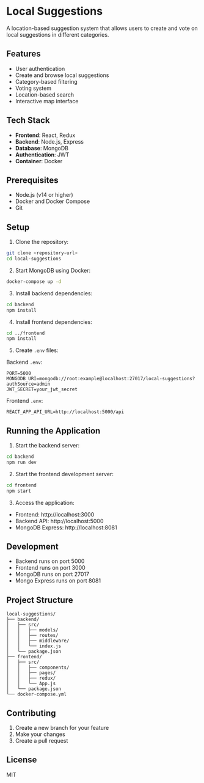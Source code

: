 # Local Suggestions

A location-based suggestion system that allows users to create and vote on local suggestions in different categories.

## Features

- User authentication
- Create and browse local suggestions
- Category-based filtering
- Voting system
- Location-based search
- Interactive map interface

## Tech Stack

- **Frontend**: React, Redux
- **Backend**: Node.js, Express
- **Database**: MongoDB
- **Authentication**: JWT
- **Container**: Docker

## Prerequisites

- Node.js (v14 or higher)
- Docker and Docker Compose
- Git

## Setup

1. Clone the repository:
```bash
git clone <repository-url>
cd local-suggestions
```

2. Start MongoDB using Docker:
```bash
docker-compose up -d
```

3. Install backend dependencies:
```bash
cd backend
npm install
```

4. Install frontend dependencies:
```bash
cd ../frontend
npm install
```

5. Create `.env` files:

Backend `.env`:
```
PORT=5000
MONGODB_URI=mongodb://root:example@localhost:27017/local-suggestions?authSource=admin
JWT_SECRET=your_jwt_secret
```

Frontend `.env`:
```
REACT_APP_API_URL=http://localhost:5000/api
```

## Running the Application

1. Start the backend server:
```bash
cd backend
npm run dev
```

2. Start the frontend development server:
```bash
cd frontend
npm start
```

3. Access the application:
- Frontend: http://localhost:3000
- Backend API: http://localhost:5000
- MongoDB Express: http://localhost:8081

## Development

- Backend runs on port 5000
- Frontend runs on port 3000
- MongoDB runs on port 27017
- Mongo Express runs on port 8081

## Project Structure

```
local-suggestions/
├── backend/
│   ├── src/
│   │   ├── models/
│   │   ├── routes/
│   │   ├── middleware/
│   │   └── index.js
│   └── package.json
├── frontend/
│   ├── src/
│   │   ├── components/
│   │   ├── pages/
│   │   ├── redux/
│   │   └── App.js
│   └── package.json
└── docker-compose.yml
```

## Contributing

1. Create a new branch for your feature
2. Make your changes
3. Create a pull request

## License

MIT
